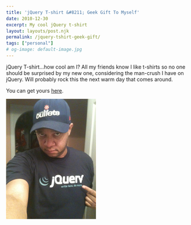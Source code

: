 ```yaml
---
title: 'jQuery T-shirt &#8211; Geek Gift To Myself'
date: 2010-12-30
excerpt: My cool jQuery t-shirt
layout: layouts/post.njk
permalink: /jquery-tshirt-geek-gift/
tags: ["personal"]
# og-image: default-image.jpg
---
```

jQuery T-shirt...how cool am I? All my friends know I like t-shirts so no one should be surprised by my new one, considering the man-crush I have on jQuery. Will probably rock this the next warm day that comes around.

You can get yours [here](http://devswag.com/products/classic-jquery-tshirt).

<img src="/assets/img/jqueryShirt.jpg" class="post-pic" />